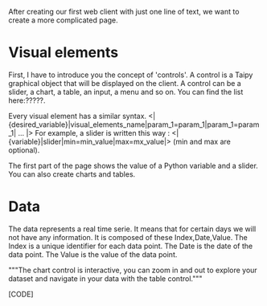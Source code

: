 After creating our first web client with just one line of text, we want to create a more complicated page.

# Visual elements

First, I have to introduce you the concept of 'controls'. A control is a Taipy graphical object that will be displayed on the client. A control can be a slider, a chart, a table, an input, a menu and so on. You can find the list here:?????.

Every visual element has a similar syntax. <|{desired_variable}|visual_elements_name|param_1=param_1|param_1=param_1| ... |>
For example, a slider is written this way : <|{variable}|slider|min=min_value|max=mx_value|> (min and max are optional).

The first part of the page shows the value of a Python variable and a slider. You can also create charts and tables.

# Data

The data represents a real time serie. It means that for certain days we will not have any information. It is composed of these Index,Date,Value. The Index is a unique identifier for each data point. The Date is the date of the data point. The Value is the value of the data point.

"""The chart control is interactive, you can zoom in and out to explore your dataset and navigate in your data with the table control."""

[CODE]
